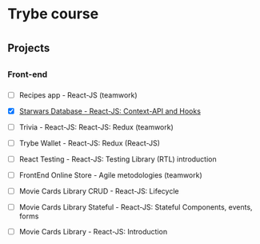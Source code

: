 # Trybe course <h1>
  
  ## Projects <h2>
  
  ### Front-end <h3>
  
- [ ] Recipes app - React-JS (teamwork)

- [x] [Starwars Database - React-JS: Context-API and Hooks](/pedrobth/Trybe-course/tree/prj-starwars-database)

- [ ] Trivia - React-JS: React-JS: Redux (teamwork)

- [ ] Trybe Wallet - React-JS: Redux (React-JS)

- [ ] React Testing - React-JS: Testing Library (RTL) introduction

- [ ] FrontEnd Online Store - Agile metodologies (teamwork)

- [ ] Movie Cards Library CRUD - React-JS: Lifecycle

- [ ] Movie Cards Library Stateful - React-JS: Stateful Components, events, forms

- [ ] Movie Cards Library - React-JS: Introduction
